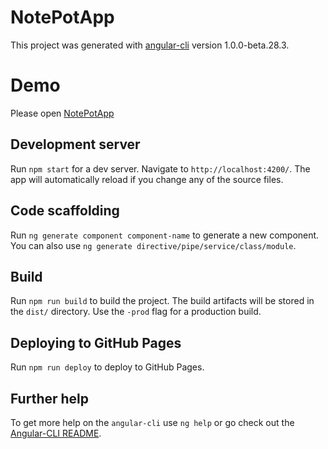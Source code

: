 # NotePotApp

This project was generated with [angular-cli](https://github.com/angular/angular-cli) version 1.0.0-beta.28.3.

# Demo

Please open [NotePotApp](https://geometric-rex-642.firebaseapp.com/)

## Development server
Run `npm start` for a dev server. Navigate to `http://localhost:4200/`. The app will automatically reload if you change any of the source files.

## Code scaffolding

Run `ng generate component component-name` to generate a new component. You can also use `ng generate directive/pipe/service/class/module`.

## Build

Run `npm run build` to build the project. The build artifacts will be stored in the `dist/` directory. Use the `-prod` flag for a production build.


## Deploying to GitHub Pages

Run `npm run deploy` to deploy to GitHub Pages.

## Further help

To get more help on the `angular-cli` use `ng help` or go check out the [Angular-CLI README](https://github.com/angular/angular-cli/blob/master/README.md).
